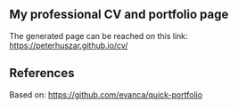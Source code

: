 ## My professional CV and portfolio page

The generated page can be reached on this link: https://peterhuszar.github.io/cv/


## References
Based on: https://github.com/evanca/quick-portfolio
